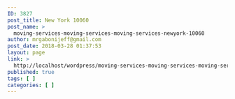 ```yaml
---
ID: 3827
post_title: New York 10060
post_name: >
  moving-services-moving-services-moving-services-newyork-10060
author: mrgabonijeff@gmail.com
post_date: 2018-03-28 01:37:53
layout: page
link: >
  http://localhost/wordpress/moving-services-moving-services-moving-services-newyork-10060/
published: true
tags: [ ]
categories: [ ]
---
```

